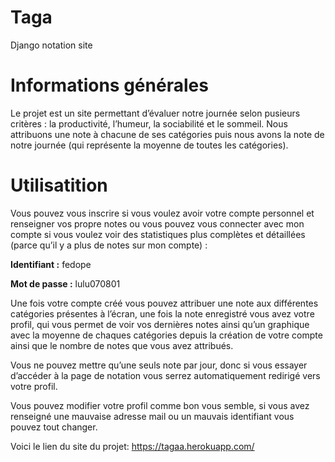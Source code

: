 # Taga
Django notation site
# **Informations générales**

Le projet est un site permettant d’évaluer notre journée selon pusieurs critères : la productivité, l’humeur, la sociabilité et le sommeil. Nous attribuons une note à chacune de ses catégories puis nous avons la note de notre journée (qui représente la moyenne de toutes les catégories).

# Utilisatition

Vous pouvez vous inscrire si vous voulez avoir votre compte personnel et renseigner vos propre notes  ou vous pouvez vous connecter avec mon compte si vous voulez voir des statistiques plus complètes et détaillées (parce qu’il y a plus de notes sur mon compte) : 

**Identifiant :** fedope

**Mot de passe :** lulu070801

Une fois votre compte créé vous pouvez attribuer une note aux différentes catégories présentes à l’écran, une fois la note enregistré vous avez votre profil, qui vous permet de voir vos dernières notes ainsi qu’un graphique avec la moyenne de chaques catégories depuis la création de votre compte ainsi que le nombre de notes que vous avez attribués. 

Vous ne pouvez mettre qu’une seuls note par jour, donc si vous essayer d’accéder à la page de notation vous serrez automatiquement redirigé vers votre profil.

Vous pouvez modifier votre profil comme bon vous semble, si vous avez renseigné une mauvaise adresse mail ou un mauvais identifiant vous pouvez tout changer.

Voici le lien du site du projet: https://tagaa.herokuapp.com/ 
